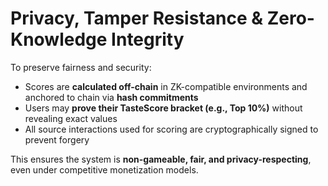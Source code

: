 # Privacy, Tamper Resistance & Zero-Knowledge Integrity

To preserve fairness and security:

* Scores are **calculated off-chain** in ZK-compatible environments and anchored to chain via **hash commitments**
* Users may **prove their TasteScore bracket (e.g., Top 10%)** without revealing exact values
* All source interactions used for scoring are cryptographically signed to prevent forgery

This ensures the system is **non-gameable, fair, and privacy-respecting**, even under competitive monetization models.

